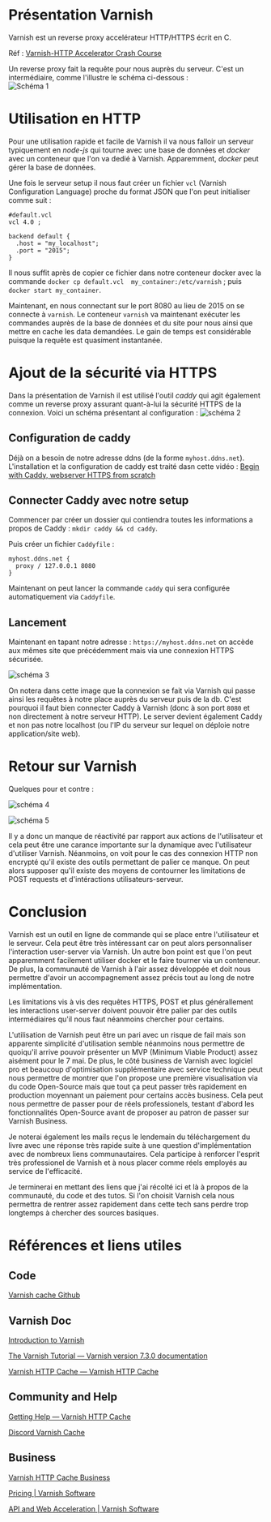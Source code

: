 # Présentation Varnish

Varnish est un reverse proxy accelérateur HTTP/HTTPS écrit en C.

Réf : 
[Varnish-HTTP Accelerator Crash 
Course](https://www.youtube.com/watch?v=-cWs6eoyaLg&list=TLPQMjcwMzIwMjN7Q6E2vZO6Qg&index=2)

Un reverse proxy fait la requête pour nous auprès du 
serveur. C'est un intermédiaire, comme l'illustre le schéma 
ci-dessous :  
![Schéma 1](assets/Varnish_schema.png)


# Utilisation en HTTP

Pour une utilisation rapide et facile de Varnish il va nous 
falloir un serveur typiquement en *node-js* qui tourne avec 
une base de données et *docker* avec un conteneur que l'on va 
dedié à 
Varnish.
Apparemment, *docker* peut gérer la base de données.

Une fois le serveur setup il nous faut créer un fichier `vcl` 
(Varnish Configuration Language) proche du format JSON que 
l'on peut initialiser comme suit : 

```
#default.vcl
vcl 4.0 ;

backend default {
  .host = "my_localhost";
  .port = "2015";
}
```

Il nous suffit après de copier ce fichier dans notre conteneur 
docker avec la commande `docker cp default.vcl 
my_container:/etc/varnish` ; puis `docker start my_container`.

Maintenant, en nous connectant sur le port 8080 au lieu de 
2015 on se connecte à `varnish`. Le conteneur `varnish` va 
maintenant exécuter les commandes auprès de la base de données 
et du site pour nous ainsi que mettre en cache les data 
demandées. 
Le gain de temps est considérable puisque la requête est 
quasiment instantanée.



# Ajout de la sécurité via HTTPS

Dans la présentation de Varnish il est utilisé l'outil *caddy* 
qui agit également comme un reverse proxy assurant quant-à-lui 
la sécurité HTTPS de la connexion. Voici un schéma présentant 
al configuration : 
 ![schéma 2](assets/varnish_https_schema.png)


## Configuration de caddy

Déjà on a besoin de notre adresse ddns (de la forme 
`myhost.ddns.net`).
L'installation et la configuration de caddy est traité dasn 
cette vidéo : 
[Begin with Caddy, webserver HTTPS from scratch](https://www.youtube.com/watch?v=t4naLFSlBpQ)

## Connecter Caddy avec notre setup

Commencer par créer un dossier qui contiendra toutes les 
informations a propos de Caddy : `mkdir caddy && cd caddy`.

Puis créer un fichier `Caddyfile` : 
```
myhost.ddns.net {
  proxy / 127.0.0.1 8080 
}
```

Maintenant on peut lancer la commande `caddy` qui sera 
configurée automatiquement via `Caddyfile`.


## Lancement

Maintenant en tapant notre adresse : `https://myhost.ddns.net` 
on accède aux mêmes site que précédemment mais via une 
connexion HTTPS sécurisée.

![schéma 3](assets/caddy_response_header.png)

On notera dans cette image que la connexion se fait via 
Varnish qui passe ainsi les requêtes à notre place auprès du 
serveur puis de la db. C'est pourquoi il faut bien connecter 
Caddy à Varnish (donc à son port `8080` et non directement à 
notre serveur HTTP). Le server devient également Caddy et non 
pas notre localhost (ou l'IP du serveur sur lequel on déploie 
notre application/site web).


# Retour sur Varnish

Quelques pour et contre : 

![schéma 4](assets/Varnish_pros.png)

![schéma 5](assets/Varnish_cons.png)

Il y a donc un manque de réactivité par rapport aux actions de 
l'utilisateur et cela peut être une carance importante sur la 
dynamique avec l'utilisateur d'utiliser Varnish.
Néanmoins, on voit pour le cas des connexion HTTP non encrypté 
qu'il existe des outils permettant de palier ce manque. On 
peut alors supposer qu'il existe des moyens de contourner les 
limitations de POST requests et d'intéractions 
utilisateurs-serveur.

# Conclusion

Varnish est un outil en ligne de commande qui se place entre 
l'utilisateur et le serveur. Cela peut être très intéressant 
car on peut alors personnaliser l'interaction user-server via 
Varnish. 
Un autre bon point est que l'on peut apparemment facilement 
utiliser docker et le faire tourner via un conteneur. 
De plus, la communauté de Varnish à l'air assez développée et 
doit nous permettre d'avoir un accompagnement assez précis 
tout au long de notre implémentation. 

Les limitations vis à vis des requêtes HTTPS, POST et plus 
générallement les interactions user-server doivent pouvoir 
être palier par des outils intermédiaires qu'il nous faut 
néanmoins chercher pour certains.

L'utilisation de Varnish peut être un pari avec un risque de 
fail mais son apparente simplicité d'utilisation semble 
néanmoins nous permettre de quoiqu'il arrive pouvoir présenter 
un MVP (Minimum Viable Product) assez aisément pour le 7 mai.
De plus, le côté business de Varnish avec logiciel pro et 
beaucoup d'optimisation supplémentaire avec service technique 
peut nous permettre de montrer que l'on propose une première 
visualisation via du code Open-Source mais que tout ça peut 
passer très rapidement en production moyennant un paiement pour 
certains accès business. 
Cela peut nous permettre de passer pour de réels professionels, 
testant d'abord les fonctionnalités Open-Source avant de 
proposer au patron de passer sur Varnish Business. 

Je noterai également les mails reçus le lendemain du 
téléchargement du livre avec une réponse très rapide suite à 
une question d'implémentation avec de nombreux liens 
communautaires. Cela participe à renforcer l'esprit très 
professionel de Varnish et à nous placer comme réels employés 
au service de l'efficacité. 

Je terminerai en mettant des liens que j'ai récolté ici et là à 
propos de la communauté, du code et des tutos. 
Si l'on choisit Varnish cela nous permettra de rentrer assez 
rapidement dans cette tech sans perdre trop longtemps à 
chercher des sources basiques. 




# Références et liens utiles


## Code 
[Varnish cache Github](https://github.com/varnishcache/varnish-cache)

## Varnish Doc
[Introduction to Varnish](https://varnish-cache.org/intro/index.html#intro)

[The Varnish Tutorial — Varnish version 7.3.0 documentation](https://varnish-cache.org/docs/trunk/tutorial/)

[Varnish HTTP Cache — Varnish HTTP Cache](https://varnish-cache.org/)

## Community and Help
[Getting Help — Varnish HTTP Cache](https://varnish-cache.org/support/index.html)

[Discord Varnish Cache](https://discord.com/invite/EuwdvbZR6d)

## Business
[Varnish HTTP Cache Business](https://varnish-cache.org/business/index.html)

[Pricing | Varnish Software](https://www.varnish-software.com/pricing/)

[API and Web Acceleration | Varnish Software](https://www.varnish-software.com/solutions/http-api-acceleration/)
















